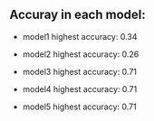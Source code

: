## Accuray in each model:

* model1 highest accuracy: 0.34

* model2 highest accuracy: 0.26

* model3 highest accuracy: 0.71

* model4 highest accuracy: 0.71

* model5 highest accuracy: 0.71 